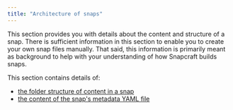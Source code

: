 ```yaml
---
title: "Architecture of snaps"
---
```



This section provides you with details about the content and structure of a snap. There is sufficient information in this section to enable you to create your own snap files manually. That said, this information is primarily meant as background to help with your understanding of how Snapcraft builds snaps.

This section contains details of:

- [the folder structure of content in a snap](/docs/architecture/snaps)
- [the content of the snap's metadata YAML file](/docs/architecture/metadata)
